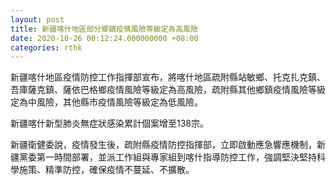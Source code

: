 ```yaml
---
layout: post
title: 新疆喀什地區部分鄉鎮疫情風險等級定為高風險
date: 2020-10-26 00:12:24.000000000 +08:00
categories: rthk
---
```


新疆喀什地區疫情防控工作指揮部宣布，將喀什地區疏附縣站敏鄉、托克扎克鎮、吾庫薩克鎮、薩依巴格鄉疫情風險等級定為高風險，疏附縣其他鄉鎮疫情風險等級定為中風險，其他縣市疫情風險等級定為低風險。

新疆喀什新型肺炎無症狀感染累計個案增至138宗。

新疆衛健委說，疫情發生後，疏附縣疫情防控指揮部，立即啟動應急響應機制，新疆黨委第一時間部署，並派工作組與專家組到喀什指導防控工作，強調堅決堅持科學施策、精準防控，確保疫情不蔓延、不擴散。
